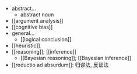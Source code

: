 - abstract...
    - abstract noun
- [[argument analysis]]
- [[cognitive bias]]
- general...
    - [[logical conclusion]]
- [[heuristic]]
- [[reasoning]]; [[inference]]
    - [[Bayesian reasoning]]; [[Bayesian inference]]
- [[reductio ad absurdum]]: 归谬法, 反证法
